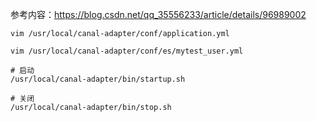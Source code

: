参考内容：https://blog.csdn.net/qq_35556233/article/details/96989002



```mysql
vim /usr/local/canal-adapter/conf/application.yml
```





```mysql
vim /usr/local/canal-adapter/conf/es/mytest_user.yml
```





```mysql
# 启动
/usr/local/canal-adapter/bin/startup.sh

# 关闭
/usr/local/canal-adapter/bin/stop.sh
```


